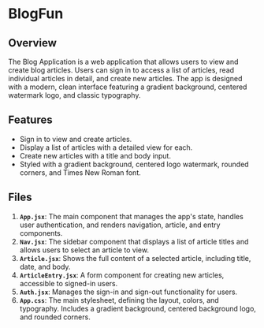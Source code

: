 # BlogFun

## Overview

The Blog Application is a web application that allows users to view and create blog articles. Users can sign in to access a list of articles, read individual articles in detail, and create new articles. The app is designed with a modern, clean interface featuring a gradient background, centered watermark logo, and classic typography.

## Features

- Sign in to view and create articles.
- Display a list of articles with a detailed view for each.
- Create new articles with a title and body input.
- Styled with a gradient background, centered logo watermark, rounded corners, and Times New Roman font.

## Files

1. **`App.jsx`**: The main component that manages the app's state, handles user authentication, and renders navigation, article, and entry components.
2. **`Nav.jsx`**: The sidebar component that displays a list of article titles and allows users to select an article to view.
3. **`Article.jsx`**: Shows the full content of a selected article, including title, date, and body.
4. **`ArticleEntry.jsx`**: A form component for creating new articles, accessible to signed-in users.
5. **`Auth.jsx`**: Manages the sign-in and sign-out functionality for users.
6. **`App.css`**: The main stylesheet, defining the layout, colors, and typography. Includes a gradient background, centered background logo, and rounded corners.
